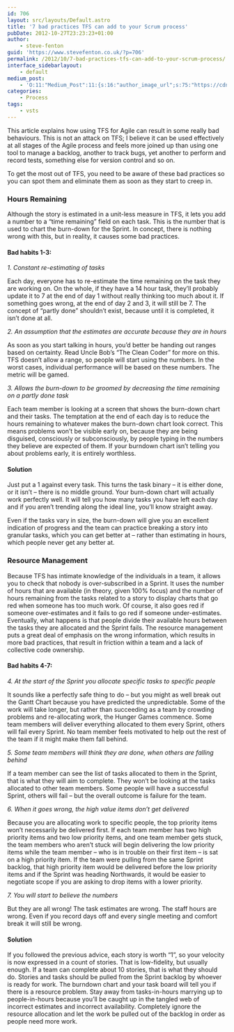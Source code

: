 ```yaml
---
id: 706
layout: src/layouts/Default.astro
title: '7 bad practices TFS can add to your Scrum process'
pubDate: 2012-10-27T23:23:23+01:00
author:
    - steve-fenton
guid: 'https://www.stevefenton.co.uk/?p=706'
permalink: /2012/10/7-bad-practices-tfs-can-add-to-your-scrum-process/
interface_sidebarlayout:
    - default
medium_post:
    - 'O:11:"Medium_Post":11:{s:16:"author_image_url";s:75:"https://cdn-images-1.medium.com/fit/c/400/400/1*eXkhfEuF41g5W_xnc_ydLA.jpeg";s:10:"author_url";s:38:"https://medium.com/@steve.fenton.co.uk";s:11:"byline_name";N;s:12:"byline_email";N;s:10:"cross_link";s:3:"yes";s:2:"id";s:12:"813fa26d6d82";s:21:"follower_notification";s:3:"yes";s:7:"license";s:19:"all-rights-reserved";s:14:"publication_id";s:2:"-1";s:6:"status";s:5:"draft";s:3:"url";s:51:"https://medium.com/@steve.fenton.co.uk/813fa26d6d82";}'
categories:
    - Process
tags:
    - vsts
---
```


This article explains how using TFS for Agile can result in some really bad behaviours. This is not an attack on TFS; I believe it can be used effectively at all stages of the Agile process and feels more joined up than using one tool to manage a backlog, another to track bugs, yet another to perform and record tests, something else for version control and so on.

To get the most out of TFS, you need to be aware of these bad practices so you can spot them and eliminate them as soon as they start to creep in.

### Hours Remaining

Although the story is estimated in a unit-less measure in TFS, it lets you add a number to a “time remaining” field on each task. This is the number that is used to chart the burn-down for the Sprint. In concept, there is nothing wrong with this, but in reality, it causes some bad practices.

#### Bad habits 1-3:

*1. Constant re-estimating of tasks*

Each day, everyone has to re-estimate the time remaining on the task they are working on. On the whole, if they have a 14 hour task, they’ll probably update it to 7 at the end of day 1 without really thinking too much about it. If something goes wrong, at the end of day 2 and 3, it will still be 7. The concept of “partly done” shouldn’t exist, because until it is completed, it isn’t done at all.

*2. An assumption that the estimates are accurate because they are in hours*

As soon as you start talking in hours, you’d better be handing out ranges based on certainty. Read Uncle Bob’s “The Clean Coder” for more on this. TFS doesn’t allow a range, so people will start using the numbers. In the worst cases, individual performance will be based on these numbers. The metric will be gamed.

*3. Allows the burn-down to be groomed by decreasing the time remaining on a partly done task*

Each team member is looking at a screen that shows the burn-down chart and their tasks. The temptation at the end of each day is to reduce the hours remaining to whatever makes the burn-down chart look correct. This means problems won’t be visible early on, because they are being disguised, consciously or subconsciously, by people typing in the numbers they believe are expected of them. If your burndown chart isn’t telling you about problems early, it is entirely worthless.

#### Solution

Just put a 1 against every task. This turns the task binary – it is either done, or it isn’t – there is no middle ground. Your burn-down chart will actually work perfectly well. It will tell you how many tasks you have left each day and if you aren’t trending along the ideal line, you’ll know straight away.

Even if the tasks vary in size, the burn-down will give you an excellent indication of progress and the team can practice breaking a story into granular tasks, which you can get better at – rather than estimating in hours, which people never get any better at.

### Resource Management

Because TFS has intimate knowledge of the individuals in a team, it allows you to check that nobody is over-subscribed in a Sprint. It uses the number of hours that are available (in theory, given 100% focus) and the number of hours remaining from the tasks related to a story to display charts that go red when someone has too much work. Of course, it also goes red if someone over-estimates and it fails to go red if someone under-estimates. Eventually, what happens is that people divide their available hours between the tasks they are allocated and the Sprint fails. The resource management puts a great deal of emphasis on the wrong information, which results in more bad practices, that result in friction within a team and a lack of collective code ownership.

#### Bad habits 4-7:

*4. At the start of the Sprint you allocate specific tasks to specific people*

It sounds like a perfectly safe thing to do – but you might as well break out the Gantt Chart because you have predicted the unpredictable. Some of the work will take longer, but rather than succeeding as a team by crowding problems and re-allocating work, the Hunger Games commence. Some team members will deliver everything allocated to them every Sprint, others will fail every Sprint. No team member feels motivated to help out the rest of the team if it might make them fall behind.

*5. Some team members will think they are done, when others are falling behind*

If a team member can see the list of tasks allocated to them in the Sprint, that is what they will aim to complete. They won’t be looking at the tasks allocated to other team members. Some people will have a successful Sprint, others will fail – but the overall outcome is failure for the team.

*6. When it goes wrong, the high value items don’t get delivered*

Because you are allocating work to specific people, the top priority items won’t necessarily be delivered first. If each team member has two high priority items and two low priority items, and one team member gets stuck, the team members who aren’t stuck will begin delivering the low priority items while the team member – who is in trouble on their first item – is sat on a high priority item. If the team were pulling from the same Sprint backlog, that high priority item would be delivered before the low priority items and if the Sprint was heading Northwards, it would be easier to negotiate scope if you are asking to drop items with a lower priority.

*7. You will start to believe the numbers*

But they are all wrong! The task estimates are wrong. The staff hours are wrong. Even if you record days off and every single meeting and comfort break it will still be wrong.

#### Solution

If you followed the previous advice, each story is worth “1”, so your velocity is now expressed in a count of stories. That is low-fidelity, but usually enough. If a team can complete about 10 stories, that is what they should do. Stories and tasks should be pulled from the Sprint backlog by whoever is ready for work. The burndown chart and your task board will tell you if there is a resource problem. Stay away from tasks-in-hours marrying up to people-in-hours because you’ll be caught up in the tangled web of incorrect estimates and incorrect availability. Completely ignore the resource allocation and let the work be pulled out of the backlog in order as people need more work.